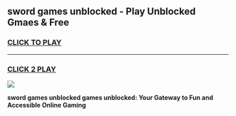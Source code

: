 
## sword games unblocked - Play Unblocked Gmaes & Free
<h3>
<a href="https://news.freeplayer.one?title=sword_games_unblocked&ref=16F">CLICK TO PLAY</a></h3>
<hr>

<h3>
<a href="https://news.freeplayer.one?title=sword_games_unblocked&ref=16F">CLICK 2 PLAY</a>
  
</h3>

<a href="https://news.freeplayer.one?title=sword_games_unblocked&ref=16F/"><img src="https://clearcache.store/games.png"></a>


**sword games unblocked games unblocked: Your Gateway to Fun and Accessible Online Gaming**
